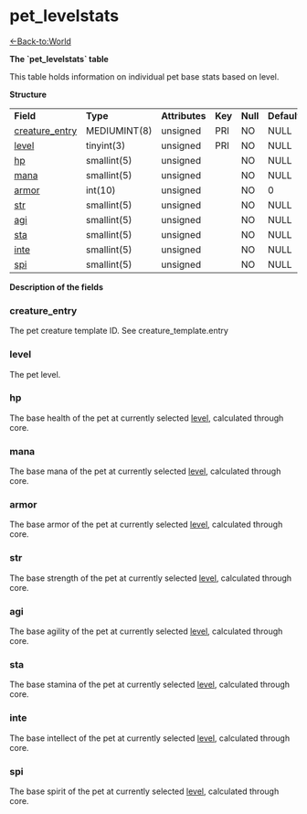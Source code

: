 # pet\_levelstats

[<-Back-to:World](database-world.md)

**The \`pet\_levelstats\` table**

This table holds information on individual pet base stats based on level.

**Structure**

|                                                   |              |                |         |          |             |           |             |
|---------------------------------------------------|--------------|----------------|---------|----------|-------------|-----------|-------------|
| **Field**                                         | **Type**     | **Attributes** | **Key** | **Null** | **Default** | **Extra** | **Comment** |
| [creature\_entry](#pet_levelstats-creature_entry) | MEDIUMINT(8) | unsigned       | PRI     | NO       | NULL        |           |             |
| [level](#pet_levelstats-level)                    | tinyint(3)   | unsigned       | PRI     | NO       | NULL        |           |             |
| [hp](#pet_levelstats-hp)                          | smallint(5)  | unsigned       |         | NO       | NULL        |           |             |
| [mana](#pet_levelstats-mana)                      | smallint(5)  | unsigned       |         | NO       | NULL        |           |             |
| [armor](#pet_levelstats-armor)                    | int(10)      | unsigned       |         | NO       | 0           |           |             |
| [str](#pet_levelstats-str)                        | smallint(5)  | unsigned       |         | NO       | NULL        |           |             |
| [agi](#pet_levelstats-agi)                        | smallint(5)  | unsigned       |         | NO       | NULL        |           |             |
| [sta](#pet_levelstats-sta)                        | smallint(5)  | unsigned       |         | NO       | NULL        |           |             |
| [inte](#pet_levelstats-inte)                      | smallint(5)  | unsigned       |         | NO       | NULL        |           |             |
| [spi](#pet_levelstats-spi)                        | smallint(5)  | unsigned       |         | NO       | NULL        |           |             |

**Description of the fields**

### creature\_entry

The pet creature template ID. See creature\_template.entry

### level

The pet level.

### hp

The base health of the pet at currently selected [level](#pet_levelstats-level), calculated through core.

### mana

The base mana of the pet at currently selected [level](#pet_levelstats-level), calculated through core.

### armor

The base armor of the pet at currently selected [level](#pet_levelstats-level), calculated through core.

### str

The base strength of the pet at currently selected [level](#pet_levelstats-level), calculated through core.

### agi

The base agility of the pet at currently selected [level](#pet_levelstats-level), calculated through core.

### sta

The base stamina of the pet at currently selected [level](#pet_levelstats-level), calculated through core.

### inte

The base intellect of the pet at currently selected [level](#pet_levelstats-level), calculated through core.

### spi

The base spirit of the pet at currently selected [level](#pet_levelstats-level), calculated through core.
